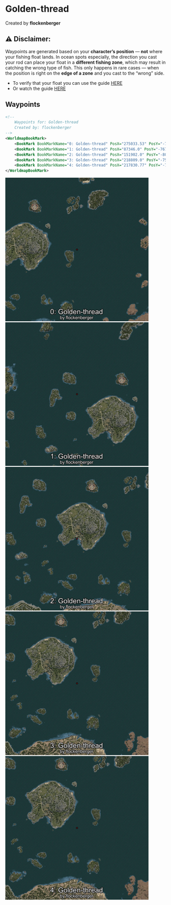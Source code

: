 # Golden-thread
Created by **flockenberger**

## ⚠️ Disclaimer:
Waypoints are generated based on your __**character’s position**__ — __not__ where your fishing float lands.
In ocean spots especially, the direction you cast your rod can place your float in a **different fishing zone**, which may result in catching the wrong type of fish.
This only happens in rare cases — when the position is right on the **edge of a zone** and you cast to the “wrong” side.

- To verify that your float you can use the guide [HERE](https://flockenberger.github.io/bdo-fish-position/)
- Or watch the guide [HERE](https://youtu.be/t-VXcRoNojk)

## Waypoints
```xml
<!--
    Waypoints for: Golden-thread
    Created by: flockenberger
-->
<WorldmapBookMark>
    <BookMark BookMarkName="0: Golden-thread" PosX="275033.53" PosY="-7590.72" PosZ="311932.28" />
    <BookMark BookMarkName="1: Golden-thread" PosX="87346.0" PosY="-7677.0" PosZ="373329.0" />
    <BookMark BookMarkName="2: Golden-thread" PosX="151902.0" PosY="-8001.0" PosZ="291980.0" />
    <BookMark BookMarkName="3: Golden-thread" PosX="218809.0" PosY="-7599.0" PosZ="270449.0" />
    <BookMark BookMarkName="4: Golden-thread" PosX="217830.77" PosY="-7805.885" PosZ="268557.2" />
</WorldmapBookMark>
```

<img src="./Golden-thread_0_Preview.webp" width="450"/> <img src="./Golden-thread_1_Preview.webp" width="450"/> <img src="./Golden-thread_2_Preview.webp" width="450"/> <img src="./Golden-thread_3_Preview.webp" width="450"/> <img src="./Golden-thread_4_Preview.webp" width="450"/> 